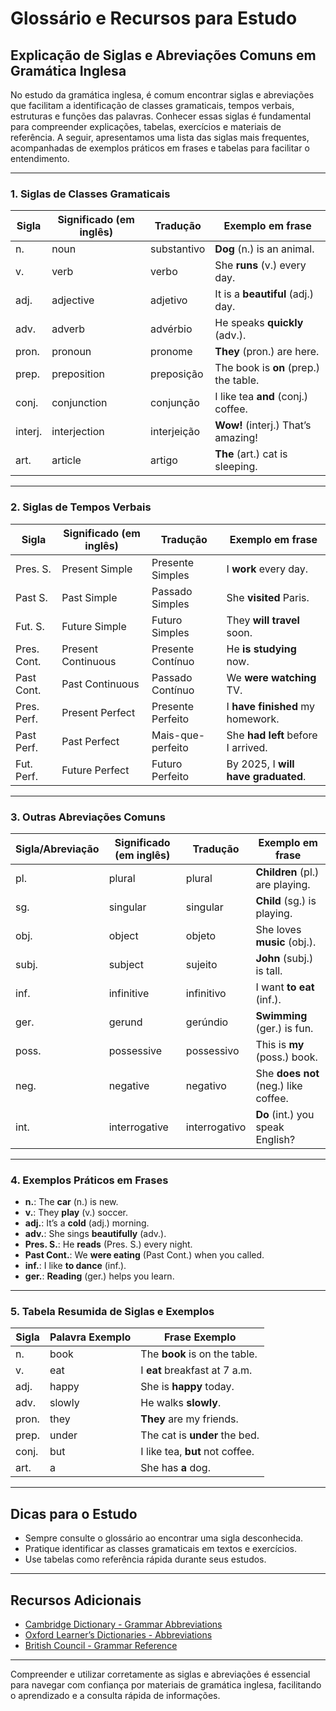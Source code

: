 
# Glossário e Recursos para Estudo

## Explicação de Siglas e Abreviações Comuns em Gramática Inglesa

No estudo da gramática inglesa, é comum encontrar siglas e abreviações que facilitam a identificação de classes gramaticais, tempos verbais, estruturas e funções das palavras. Conhecer essas siglas é fundamental para compreender explicações, tabelas, exercícios e materiais de referência. A seguir, apresentamos uma lista das siglas mais frequentes, acompanhadas de exemplos práticos em frases e tabelas para facilitar o entendimento.

---

### 1. Siglas de Classes Gramaticais

| Sigla | Significado (em inglês) | Tradução | Exemplo em frase |
|-------|------------------------|----------|------------------|
| n.    | noun                   | substantivo | **Dog** (n.) is an animal. |
| v.    | verb                   | verbo       | She **runs** (v.) every day. |
| adj.  | adjective              | adjetivo    | It is a **beautiful** (adj.) day. |
| adv.  | adverb                 | advérbio    | He speaks **quickly** (adv.). |
| pron. | pronoun                | pronome     | **They** (pron.) are here. |
| prep. | preposition            | preposição  | The book is **on** (prep.) the table. |
| conj. | conjunction            | conjunção   | I like tea **and** (conj.) coffee. |
| interj.| interjection          | interjeição | **Wow!** (interj.) That’s amazing! |
| art.  | article                | artigo      | **The** (art.) cat is sleeping. |

---

### 2. Siglas de Tempos Verbais

| Sigla      | Significado (em inglês)         | Tradução                | Exemplo em frase |
|------------|-------------------------------|-------------------------|------------------|
| Pres. S.   | Present Simple                | Presente Simples        | I **work** every day. |
| Past S.    | Past Simple                   | Passado Simples         | She **visited** Paris. |
| Fut. S.    | Future Simple                 | Futuro Simples          | They **will travel** soon. |
| Pres. Cont.| Present Continuous            | Presente Contínuo       | He **is studying** now. |
| Past Cont. | Past Continuous               | Passado Contínuo        | We **were watching** TV. |
| Pres. Perf.| Present Perfect               | Presente Perfeito       | I **have finished** my homework. |
| Past Perf. | Past Perfect                  | Mais-que-perfeito       | She **had left** before I arrived. |
| Fut. Perf. | Future Perfect                | Futuro Perfeito         | By 2025, I **will have graduated**. |

---

### 3. Outras Abreviações Comuns

| Sigla/Abreviação | Significado (em inglês) | Tradução | Exemplo em frase |
|------------------|------------------------|----------|------------------|
| pl.              | plural                 | plural   | **Children** (pl.) are playing. |
| sg.              | singular               | singular | **Child** (sg.) is playing. |
| obj.             | object                 | objeto   | She loves **music** (obj.). |
| subj.            | subject                | sujeito  | **John** (subj.) is tall. |
| inf.             | infinitive             | infinitivo | I want **to eat** (inf.). |
| ger.             | gerund                 | gerúndio | **Swimming** (ger.) is fun. |
| poss.            | possessive             | possessivo | This is **my** (poss.) book. |
| neg.             | negative               | negativo | She **does not** (neg.) like coffee. |
| int.             | interrogative          | interrogativo | **Do** (int.) you speak English? |

---

### 4. Exemplos Práticos em Frases

- **n.**: The **car** (n.) is new.
- **v.**: They **play** (v.) soccer.
- **adj.**: It’s a **cold** (adj.) morning.
- **adv.**: She sings **beautifully** (adv.).
- **Pres. S.**: He **reads** (Pres. S.) every night.
- **Past Cont.**: We **were eating** (Past Cont.) when you called.
- **inf.**: I like **to dance** (inf.).
- **ger.**: **Reading** (ger.) helps you learn.

---

### 5. Tabela Resumida de Siglas e Exemplos

| Sigla   | Palavra Exemplo | Frase Exemplo                  |
|---------|----------------|--------------------------------|
| n.      | book           | The **book** is on the table.  |
| v.      | eat            | I **eat** breakfast at 7 a.m.  |
| adj.    | happy          | She is **happy** today.        |
| adv.    | slowly         | He walks **slowly**.           |
| pron.   | they           | **They** are my friends.       |
| prep.   | under          | The cat is **under** the bed.  |
| conj.   | but            | I like tea, **but** not coffee.|
| art.    | a              | She has **a** dog.             |

---

## Dicas para o Estudo

- Sempre consulte o glossário ao encontrar uma sigla desconhecida.
- Pratique identificar as classes gramaticais em textos e exercícios.
- Use tabelas como referência rápida durante seus estudos.

---

## Recursos Adicionais

- [Cambridge Dictionary - Grammar Abbreviations](https://dictionary.cambridge.org/grammar/british-grammar/abbreviations-used-in-cambridge-dictionaries)
- [Oxford Learner’s Dictionaries - Abbreviations](https://www.oxfordlearnersdictionaries.com/wordlists/oxford3000-5000-abbreviations)
- [British Council - Grammar Reference](https://learnenglish.britishcouncil.org/grammar)

---

Compreender e utilizar corretamente as siglas e abreviações é essencial para navegar com confiança por materiais de gramática inglesa, facilitando o aprendizado e a consulta rápida de informações.
```
